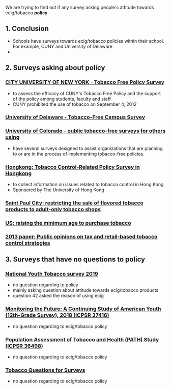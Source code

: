 
We are trying to find out if any survey asking people's attitude towards ecig/tobacco **policy**

## 1. Conclusion
- Schools have surveys towards ecig/tobacco policies within their school. For example, CUNY and University of Delaware
- 


## 2. Surveys asking about policy
### [CITY UNIVERSITY OF NEW YORK - Tobacco Free Policy Survey](https://system.suny.edu/media/suny/content-assets/documents/healthaffairs/tobaccofree/CUNY-Tobacco-Policy-Survey.pdf)
- to assess the efficacy of CUNY's Tobacco Free Policy and the support of the policy among students, faculty and staff
- CUNY prohibited the use of tobacco on September 4, 2012

### [University of Delaware - Tobacco-Free Campus Survey](https://cpb-us-w2.wpmucdn.com/sites.udel.edu/dist/6/557/files/2014/05/Tobacco-Free-Campus-Survey-Results-1kirm5z.pdf)

### [University of Colorado - public tobacco-free surveys for others using](https://www.bhwellness.org/resources/surveys/tobaccofree)
- have several surveys designed to assist organizations that are planning to or are in the process of implementing tobacco-free policies.

### [Hongkong: Tobacco Control-Related Policy Survey in Hongkong](https://clinicaltrials.gov/ct2/show/NCT03182764)
-  to collect information on issues related to tobacco control in Hong Kong
- Sponsored by The University of Hong Kong

### [Saint Paul City: restricting the sale of flavored tobacco products to adult-only tobacco shops](http://www.ansrmn.org/wp-content/uploads/2014/11/Saint-Paul-Poll-Fact-Sheet.pdf)

### [US: raising the minimum age to purchase tobacco](https://tobaccocontrol.bmj.com/content/25/3/284.full)

### [2013 paper: Public opinions on tax and retail-based tobacco control strategies](https://tobaccocontrol.bmj.com/content/24/e1/e10.full)




## 3. Surveys that have no questions to policy
### [National Youth Tobacco survey 2019](https://www.cdc.gov/tobacco/data_statistics/surveys/nyts/data/index.html)
- no question regarding to policy
- mainly asking question about attitude towards ecig/tobacco products
- question 42 asked the reason of using ecig

### [Monitoring the Future: A Continuing Study of American Youth (12th-Grade Survey), 2018 (ICPSR 37416)](https://www.icpsr.umich.edu/icpsrweb/NAHDAP/studies/37416)
- no question regarding to ecig/tobacco policy

### [Population Assessment of Tobacco and Health (PATH) Study (ICPSR 36498)](https://www.icpsr.umich.edu/icpsrweb/NAHDAP/studies/36498/summary)
- no question regarding to ecig/tobacco policy

### [Tobacco Questions for Surveys](https://www.who.int/tobacco/surveillance/en_tfi_tqs.pdf)
- no question regarding to ecig/tobacco policy








